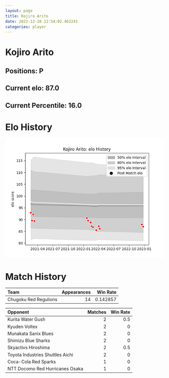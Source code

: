 ```yaml
---  
layout: page  
title: Kojiro Arito  
date: 2022-12-28 12:54:02.462241  
categories: player  
---
```

# Kojiro Arito

## Positions: P

## Current elo: 87.0

## Current Percentile: 16.0

# Elo History


![elo history](history_KojiroArito.png)
# Match History


| Team                  |   Appearances |   Win Rate |
|:----------------------|--------------:|-----------:|
| Chugoku Red Regulions |            14 |   0.142857 |

| Opponent                         |   Matches |   Win Rate |
|:---------------------------------|----------:|-----------:|
| Kurita Water Gush                |         2 |        0.5 |
| Kyuden Voltex                    |         2 |        0   |
| Munakata Sanix Blues             |         2 |        0   |
| Shimizu Blue Sharks              |         2 |        0   |
| Skyactivs Hiroshima              |         2 |        0.5 |
| Toyota Industries Shuttles Aichi |         2 |        0   |
| Coca-Cola Red Sparks             |         1 |        0   |
| NTT Docomo Red Hurricanes Osaka  |         1 |        0   |